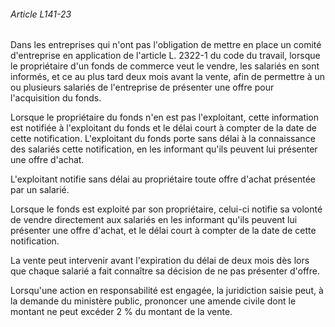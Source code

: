 ###### Article L141-23

Dans les entreprises qui n'ont pas l'obligation de mettre en place un comité d'entreprise en application de l'article L. 2322-1 du code du travail, lorsque le propriétaire d'un fonds de commerce veut le vendre, les salariés en sont informés, et ce au plus tard deux mois avant la vente, afin de permettre à un ou plusieurs salariés de l'entreprise de présenter une offre pour l'acquisition du fonds.

Lorsque le propriétaire du fonds n'en est pas l'exploitant, cette information est notifiée à l'exploitant du fonds et le délai court à compter de la date de cette notification. L'exploitant du fonds porte sans délai à la connaissance des salariés cette notification, en les informant qu'ils peuvent lui présenter une offre d'achat.

L'exploitant notifie sans délai au propriétaire toute offre d'achat présentée par un salarié.

Lorsque le fonds est exploité par son propriétaire, celui-ci notifie sa volonté de vendre directement aux salariés en les informant qu'ils peuvent lui présenter une offre d'achat, et le délai court à compter de la date de cette notification.

La vente peut intervenir avant l'expiration du délai de deux mois dès lors que chaque salarié a fait connaître sa décision de ne pas présenter d'offre.

Lorsqu'une action en responsabilité est engagée, la juridiction saisie peut, à la demande du ministère public, prononcer une amende civile dont le montant ne peut excéder 2 % du montant de la vente.

